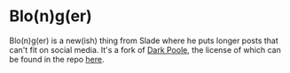 # Blo(n)g(er)
Blo(n)g(er) is a new(ish) thing from Slade where he puts longer posts that can't fit on social media.
It's a fork of [Dark Poole](https://github.com/andrewhwanpark/dark-poole), the license of which can be found in the repo [here](https://github.com/sladewatkins/blonger/blob/main/LICENSE-darkpoole.md).